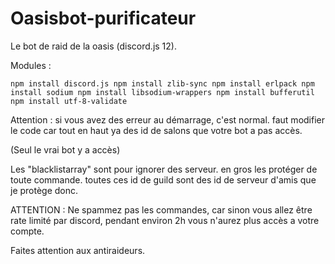 # Oasisbot-purificateur
Le bot de raid de la oasis (discord.js 12).

Modules :

`npm install discord.js
npm install zlib-sync
npm install erlpack
npm install sodium
npm install libsodium-wrappers
npm install bufferutil
npm install utf-8-validate`

Attention : si vous avez des erreur au démarrage, c'est normal. faut modifier le code car tout en haut ya des id de salons que votre bot a pas accès.

(Seul le vrai bot y a accès)

Les "blacklistarray" sont pour ignorer des serveur. en gros les protéger de toute commande. toutes ces id de guild sont des id de serveur d'amis que je protège donc.

ATTENTION : Ne spammez pas les commandes, car sinon vous allez être rate limité par discord, pendant environ 2h vous n'aurez plus accès a votre compte.

Faites attention aux antiraideurs.
